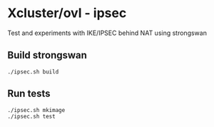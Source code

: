 # Xcluster/ovl - ipsec

Test and experiments with IKE/IPSEC behind NAT using strongswan

## Build strongswan
```
./ipsec.sh build
```

## Run tests
```
./ipsec.sh mkimage
./ipsec.sh test 
```
